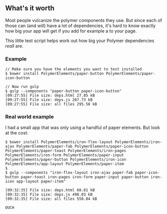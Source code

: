 ## What's it worth

Most people vulcanize the polymer components they use. But since each of those can (and will) have a lot of dependencies, it's hard to know exactly how big your app will get if you add for example a <paper-icon-button> to your page.

This little test script helps work out how big your Polymer dependencies *reall* are.

### Example

```
// Make sure you have the elements you want to test installed
$ bower install PolymerElements/paper-button PolymerElements/paper-icon-button

// Now run gulp
$ gulp --components "paper-button paper-icon-button"
[09:27:55] File size: deps.html 27.85 kB
[09:27:55] File size: deps.js 267.73 kB
[09:27:55] File size: all files 295.58 kB
```

### Real world example

I had a small app that was only using a handful of paper elements. But look at the cost:
```
$ bower install PolymerElements/iron-flex-layout PolymerElements/iron-ajax PolymerElements/paper-fab PolymerElements/paper-icon-button PolymerElements/paper-toast PolymerElements/iron-pages PolymerElements/iron-form PolymerElements/paper-input PolymerElements/paper-button PolymerElements/iron-icon PolymerElements/app-layout PolymerElements/paper-item
$
$ gulp --components "iron-flex-layout iron-ajax paper-fab paper-icon-button paper-toast iron-pages iron-form paper-input paper-button iron-icon app-layout paper-item"

[09:32:35] File size: deps.html 60.81 kB
[09:32:35] File size: deps.js 498.03 kB
[09:32:35] File size: all files 558.84 kB

OUCH
```

